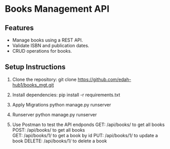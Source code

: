 # Books Management API

## Features
- Manage books using a REST API.
- Validate ISBN and publication dates.
- CRUD operations for books.

## Setup Instructions
1. Clone the repository:
    git clone https://github.com/edah-hub1/books_mgt.git
    
2. Install dependencies:
    pip install -r requirements.txt

3. Apply Migrations
    python manage.py runserver

4. Runserver
    python manage.py runserver
    
5. Use Postman to test the API endponds
GET:  /api/books/     to get all books
POST:  /api/books/    to get all books    
GET:   /api/books/1/  to get a book by id
PUT:   /api/books/1/   to update a book
DELETE: /api/books/1/  to delete a book

